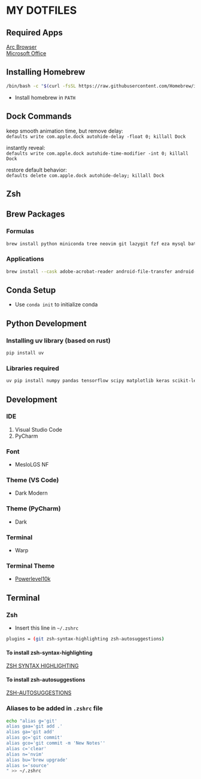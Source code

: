# MY DOTFILES

## Required Apps
[Arc Browser](https://arc.net/) \
[Microsoft Office](https://www.microsoft.com/en-us/microsoft-365)

## Installing Homebrew
```bash
/bin/bash -c "$(curl -fsSL https://raw.githubusercontent.com/Homebrew/install/HEAD/install.sh)"
```

- Install homebrew in `PATH`

## Dock Commands
keep smooth animation time, but remove delay: \
`defaults write com.apple.dock autohide-delay -float 0; killall Dock`

instantly reveal: \
`defaults write com.apple.dock autohide-time-modifier -int 0; killall Dock`

restore default behavior: \
`defaults delete com.apple.dock autohide-delay; killall Dock`

## Zsh

## Brew Packages
### Formulas
```zsh
brew install python miniconda tree neovim git lazygit fzf eza mysql bat ollama zoxide thefuck tldr git-lfs
```
### Applications
```zsh
brew install --cask adobe-acrobat-reader android-file-transfer android-platform-tools anydesk applite brave-browser chatgpt discord ente-auth iina keka linearmouse localsend mysqlworkbench notion numi obsidian alienator88/homebrew-cask/pearcleaner proton-pass raycast rectangle spotify telegram-desktop todoist visual-studio-code warp zed zoom pycharm
```

## Conda Setup
- Use `conda init` to initialize conda

## Python Development
### Installing uv library (based on rust)
```bash
pip install uv
```
### Libraries required
```bash
uv pip install numpy pandas tensorflow scipy matplotlib keras scikit-learn tk torch NLTK seaborn spacy ruff mypy pydantic black requests opencv-python scrapy beautifulsoup4 selenium pygame pyautogui pyttsx3 django Flask kivy pillow pywhatkit turtle streamlit pyPDF2 jupyterlab jupyter
```


## Development
### IDE
1. Visual Studio Code
2. PyCharm
### Font
- MesloLGS NF
### Theme (VS Code)
- Dark Modern
### Theme (PyCharm)
- Dark
### Terminal
- Warp
### Terminal Theme
- [Powerlevel10k](https://github.com/romkatv/powerlevel10k)


## Terminal
### Zsh
- Insert this line in `~/.zshrc`
```bash
plugins = (git zsh-syntax-highlighting zsh-autosuggestions)
```
#### To install zsh-syntax-highlighting
[ZSH SYNTAX HIGHLIGHTING](https://github.com/zsh-users/zsh-syntax-highlighting/blob/master/INSTALL.md)
#### To install zsh-autosuggestions
[ZSH-AUTOSUGGESTIONS](https://github.com/zsh-users/zsh-autosuggestions/blob/master/INSTALL.md)

### Aliases to be added in `.zshrc` file
```zsh
echo "alias g='git' 
alias gaa='git add .'
alias ga='git add'
alias gc='git commit'
alias gco='git commit -m 'New Notes''
alias c='clear'
alias n='nvim'
alias bu='brew upgrade'
alias s='source'
" >> ~/.zshrc
```